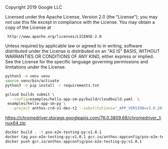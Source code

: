 Copyright 2019 Google LLC

Licensed under the Apache License, Version 2.0 (the "License");
you may not use this file except in compliance with the License.
You may obtain a copy of the License at

     http://www.apache.org/licenses/LICENSE-2.0

Unless required by applicable law or agreed to in writing, software
distributed under the License is distributed on an "AS IS" BASIS,
WITHOUT WARRANTIES OR CONDITIONS OF ANY KIND, either express or implied.
See the License for the specific language governing permissions and
limitations under the License.
```bash
python3 -m venv venv
source venv/bin/activate
python3 -m pip install -r requirements.txt

```

```bash
gcloud builds submit \
  --config=examples/hello-app-sm-py/build/cloudbuild.yaml  \
 examples/hello-app-sm-py \
  --project anthos-crd-v1-dev-t2 --substitutions="_APP_VERSION=v3.0.20"
```

https://chromedriver.storage.googleapis.com/76.0.3809.68/chromedriver_linux64.zip

```bash
docker build . -t pso-e2e-testing-py:v1.0.1
docker tag pso-e2e-testing-py:v1.0.1 gcr.io/anthos-appconfig/pso-e2e-testing-py:v1.0.1
docker push gcr.io/anthos-appconfig/pso-e2e-testing-py:v1.0.1

```